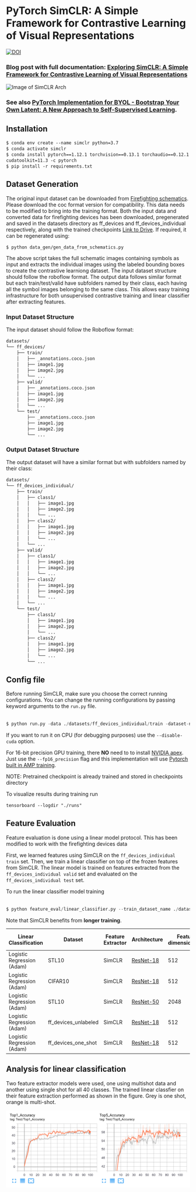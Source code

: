 # PyTorch SimCLR: A Simple Framework for Contrastive Learning of Visual Representations
[![DOI](https://zenodo.org/badge/241184407.svg)](https://zenodo.org/badge/latestdoi/241184407)


### Blog post with full documentation: [Exploring SimCLR: A Simple Framework for Contrastive Learning of Visual Representations](https://sthalles.github.io/simple-self-supervised-learning/)

![Image of SimCLR Arch](https://sthalles.github.io/assets/contrastive-self-supervised/cover.png)

### See also [PyTorch Implementation for BYOL - Bootstrap Your Own Latent: A New Approach to Self-Supervised Learning](https://github.com/sthalles/PyTorch-BYOL).

## Installation

```
$ conda env create --name simclr python=3.7
$ conda activate simclr
$ conda install pytorch==1.12.1 torchvision==0.13.1 torchaudio==0.12.1 cudatoolkit=11.3 -c pytorch
$ pip install -r requirements.txt
```

## Dataset Generation

The original input dataset can be downloaded from [Firefighting schematics](https://universe.roboflow.com/yaid-pzikt/firefighting-device-detection/dataset/6). Please download the coc format version for compatibility. This data needs to be modified to bring into the training format.
Both the input data and converted data for firefighting devices has been downloaded, pregenerated and saved in the datasets directory as ff_devices and ff_devices_individual respectively, along with the trained checkpoints [Link to Drive](https://drive.google.com/drive/folders/10mmwIRmeUgIU4QU1-q4NnE97uGpS1JrI?usp=sharing). If required, it can be regenerated using:

```
$ python data_gen/gen_data_from_schematics.py
```

The above script takes the full schematic images containing symbols as input and extracts the individual images using the labeled bounding boxes to create the contrastive learniong dataset. The input dataset structure should follow the roboflow format. The output data follows similar format but each train/test/valid have subfolders named by their class, each having all the symbol images belonging to the same class. This allows easy training infrastructure for both unsupervised contrastive training and linear classifier after extracting features.
### Input Dataset Structure

The input dataset should follow the Roboflow format:

```
datasets/
└── ff_devices/
    ├── train/
    │   ├── _annotations.coco.json
    │   ├── image1.jpg
    │   ├── image2.jpg
    │   └── ...
    ├── valid/
    │   ├── _annotations.coco.json
    │   ├── image1.jpg
    │   ├── image2.jpg
    │   └── ...
    └── test/
        ├── _annotations.coco.json
        ├── image1.jpg
        ├── image2.jpg
        └── ...
```

### Output Dataset Structure

The output dataset will have a similar format but with subfolders named by their class:

```
datasets/
└── ff_devices_individual/
    ├── train/
    │   ├── class1/
    │   │   ├── image1.jpg
    │   │   ├── image2.jpg
    │   │   └── ...
    │   ├── class2/
    │   │   ├── image1.jpg
    │   │   ├── image2.jpg
    │   │   └── ...
    │   └── ...
    ├── valid/
    │   ├── class1/
    │   │   ├── image1.jpg
    │   │   ├── image2.jpg
    │   │   └── ...
    │   ├── class2/
    │   │   ├── image1.jpg
    │   │   ├── image2.jpg
    │   │   └── ...
    │   └── ...
    └── test/
        ├── class1/
        │   ├── image1.jpg
        │   ├── image2.jpg
        │   └── ...
        ├── class2/
        │   ├── image1.jpg
        │   ├── image2.jpg
        │   └── ...
        └── ...
```


## Config file

Before running SimCLR, make sure you choose the correct running configurations. You can change the running configurations by passing keyword arguments to the ```run.py``` file.

```python

$ python run.py -data ./datasets/ff_devices_individual/train -dataset-name ff_devices_one_shot -b 32 --epochs 200 --log-every-n-steps 10 

```

If you want to run it on CPU (for debugging purposes) use the ```--disable-cuda``` option.

For 16-bit precision GPU training, there **NO** need to to install [NVIDIA apex](https://github.com/NVIDIA/apex). Just use the ```--fp16_precision``` flag and this implementation will use [Pytorch built in AMP training](https://pytorch.org/docs/stable/notes/amp_examples.html).

NOTE: Pretrained checkpoint is already trained and stored in checkpoints directory

To visualize results during training run
```
tensorboard --logdir "./runs"
```

## Feature Evaluation

Feature evaluation is done using a linear model protocol. This has been modified to work with the firefighting devices data

First, we learned features using SimCLR on the ```ff_devices_individual train``` set. Then, we train a linear classifier on top of the frozen features from SimCLR. The linear model is trained on features extracted from the ```ff_devices_individual valid``` set and evaluated on the ```ff_devices_individual test``` set. 

To run the linear classifier model training
```python

$ python feature_eval/linear_classifier.py --train_dataset_name ./datasets/ff_devices_individual/valid --test_dataset_name ./datasets/ff_devices_individual/test --checkpoint_path ./checkpoints/one_shot_with_aug/checkpoint_0200.pth.tar

```

Note that SimCLR benefits from **longer training**.

| Linear Classification      | Dataset              | Feature Extractor | Architecture                                                                    | Feature dimensionality | Projection Head dimensionality | Epochs | Top1 % |
|----------------------------|----------------------|-------------------|---------------------------------------------------------------------------------|------------------------|--------------------------------|--------|--------|
| Logistic Regression (Adam) | STL10                | SimCLR            | [ResNet-18](https://drive.google.com/open?id=14_nH2FkyKbt61cieQDiSbBVNP8-gtwgF) | 512                    | 128                            | 100    | 74.45  |
| Logistic Regression (Adam) | CIFAR10              | SimCLR            | [ResNet-18](https://drive.google.com/open?id=1lc2aoVtrAetGn0PnTkOyFzPCIucOJq7C) | 512                    | 128                            | 100    | 69.82  |
| Logistic Regression (Adam) | STL10                | SimCLR            | [ResNet-50](https://drive.google.com/open?id=1ByTKAUsdm_X7tLcii6oAEl5qFRqRMZSu) | 2048                   | 128                            | 50     | 70.075 |
| Logistic Regression (Adam) | ff_devices_unlabeled | SimCLR            | [ResNet-18](https://drive.google.com/open?id=14_nH2FkyKbt61cieQDiSbBVNP8-gtwgF) | 512                    | 128                            | 100    | 41.41  |
| Logistic Regression (Adam) | ff_devices_one_shot  | SimCLR            | [ResNet-18](https://drive.google.com/open?id=14_nH2FkyKbt61cieQDiSbBVNP8-gtwgF) | 512                    | 128                            | 50     | 42.97  |

## Analysis for linear classification

Two feature extractor models were used, one using multishot data and another using single shot for all 40 classes. The trained linear classfier on their feature extraction performed as shown in the figure. Grey is one shot, orange is multi-shot.

![One Shot vs Multi Shot Analysis](analysis_pics/one_shotVSmulti_shot.png)

